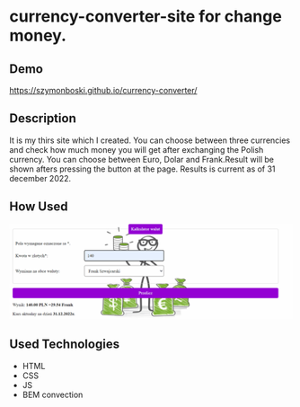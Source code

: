 # currency-converter-site for change money.

## Demo

https://szymonboski.github.io/currency-converter/

## Description

It is my thirs site which I created. You can choose between three currencies and check how much money you will get after exchanging the Polish currency. You can choose between Euro, Dolar and Frank.Result will be shown afters pressing the button at the page. Results is current as of 31 december 2022. 

## How Used 

![How Used](https://github.com/SzymonBoski/currency-converter/blob/main/howUsed.gif)

## Used Technologies
- HTML
- CSS 
- JS 
- BEM convection 

